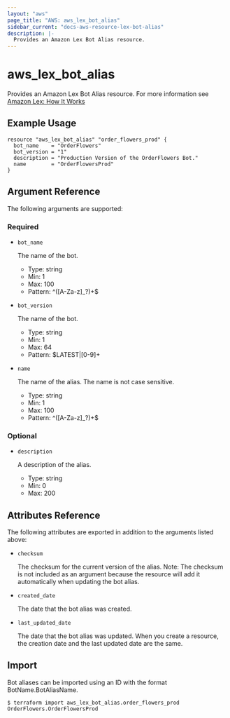 ```yaml
---
layout: "aws"
page_title: "AWS: aws_lex_bot_alias"
sidebar_current: "docs-aws-resource-lex-bot-alias"
description: |-
  Provides an Amazon Lex Bot Alias resource.
---
```


# aws_lex_bot_alias

Provides an Amazon Lex Bot Alias resource. For more information see 
[Amazon Lex: How It Works](https://docs.aws.amazon.com/lex/latest/dg/how-it-works.html)

## Example Usage

```hcl
resource "aws_lex_bot_alias" "order_flowers_prod" {
  bot_name    = "OrderFlowers"
  bot_version = "1"
  description = "Production Version of the OrderFlowers Bot."
  name        = "OrderFlowersProd"
}
```

## Argument Reference

The following arguments are supported:

### Required

* `bot_name`

	The name of the bot.

	* Type: string
	* Min: 1
	* Max: 100
	* Pattern: ^([A-Za-z]_?)+$

* `bot_version`

	The name of the bot.

	* Type: string
	* Min: 1
	* Max: 64
	* Pattern: \$LATEST|[0-9]+

* `name`

	The name of the alias. The name is not case sensitive.

	* Type: string
	* Min: 1
	* Max: 100
	* Pattern: ^([A-Za-z]_?)+$

### Optional

* `description`

	A description of the alias.

	* Type: string
	* Min: 0
	* Max: 200

## Attributes Reference

The following attributes are exported in addition to the arguments listed above:

* `checksum`

	The checksum for the current version of the alias. Note: The checksum is not included as an
	argument because the resource will add it automatically when updating the bot alias.

* `created_date`

	The date that the bot alias was created.

* `last_updated_date`

	The date that the bot alias was updated. When you create a resource, the creation date and the
	last updated date are the same.

## Import

Bot aliases can be imported using an ID with the format BotName.BotAliasName.

```
$ terraform import aws_lex_bot_alias.order_flowers_prod OrderFlowers.OrderFlowersProd
```

